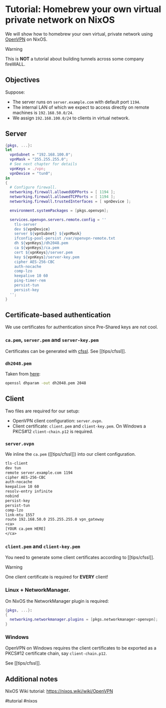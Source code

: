 # Tutorial: Homebrew your own virtual private network on NixOS

We will show how to homebrew your own virtual, private network using [OpenVPN](https://openvpn.net/) on NixOS.


> [!warning]
> This is **NOT** a tutorial about building tunnels across some company fireWALL.

## Objectives

Suppose:

- The server runs on `server.example.com` with default port `1194`.
- The internal LAN of which we expect to access directly on remote machines is `192.168.50.0/24`.
- We assign `192.168.100.0/24` to clients in virtual network.

## Server

```nix
{pkgs, ...}:
let
  vpnSubnet = "192.168.100.0";
  vpnMask = "255.255.255.0";
  # See next chapter for details
  vpnKeys = ./vpn;
  vpnDevice = "tun0";
in
{
  # Configure firewall.
  networking.firewall.allowedUDPPorts = [ 1194 ];
  networking.firewall.allowedTCPPorts = [ 1194 ];
  networking.firewall.trustedInterfaces = [ vpnDevice ];

  environment.systemPackages = [pkgs.openvpn];

  services.openvpn.servers.remote.config = ''
    tls-server
    dev ${vpnDevice}
    server ${vpnSubnet} ${vpnMask}
    ifconfig-pool-persist /var/openvpn-remote.txt
    dh ${vpnKeys}/dh2048.pem
    ca ${vpnKeys}/ca.pem
    cert ${vpnKeys}/server.pem
    key ${vpnKeys}/server-key.pem
    cipher AES-256-CBC
    auth-nocache
    comp-lzo
    keepalive 10 60
    ping-timer-rem
    persist-tun
    persist-key
  '';
}
```

## Certificate-based authentication

We use certificates for authentication since Pre-Shared keys are not cool.

### `ca.pem`, `server.pem` and `server-key.pem`

Certificates can be generated with [cfssl](https://github.com/cloudflare/cfssl). See [[tips/cfssl]].


### `dh2048.pem`

Taken from [here](https://community.openvpn.net/openvpn/wiki/GettingStartedwithOVPN):

```bash
openssl dhparam -out dh2048.pem 2048
```


## Client

Two files are required for our setup:

- OpenVPN client configuration: `server.ovpn`.
- Client certificate: `client.pem` and `client-key.pem`. On Windows a PKCS\#12 `client-chain.p12` is required.

### `server.ovpn`

We inline the `ca.pem` ([[tips/cfssl]]) into our client configuration.

```txt
tls-client
dev tun
remote server.example.com 1194
cipher AES-256-CBC
auth-nocache
keepalive 10 60
resolv-entry infinite
nobind
persist-key
persist-tun
comp-lzo
link-mtu 1557
route 192.168.50.0 255.255.255.0 vpn_gateway
<ca>
[YOUR ca.pem HERE]
</ca>
```

### `client.pem` and `client-key.pem`

You need to generate some client certificates according to [[tips/cfssl]].

> [!warning]
> One client certificate is required for **EVERY** client!

### Linux + NetworkManager.

On NixOS the NetworkManager plugin is required:

```nix
{pkgs, ...}:
{
  networking.networkmanager.plugins = [pkgs.networkmanager-openvpn];
}
```


### Windows

OpenVPN on Windows requires the client certificates to be exported as a PKCS\#12 certificate chain, say `client-chain.p12`.

See [[tips/cfssl]].


## Additional notes

NixOS Wiki tutorial: https://nixos.wiki/wiki/OpenVPN



#tutorial #nixos
